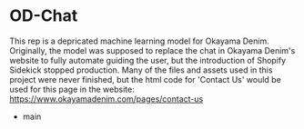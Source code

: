 # OD-Chat
This rep is a depricated machine learning model for Okayama Denim.
Originally, the model was supposed to replace the chat in Okayama Denim's website to fully automate guiding the user, but the introduction of Shopify Sidekick stopped production. Many of the files and assets used in this project were never finished, but the html code for 'Contact Us' would be used for this page in the website: https://www.okayamadenim.com/pages/contact-us
- main
